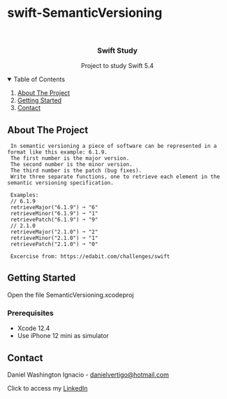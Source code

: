 # swift-SemanticVersioning

<!-- PROJECT LOGO -->
<br />
<p align="center">

  <h3 align="center">Swift Study</h3>
  <p align="center">
    Project to study Swift 5.4
  </p>
</p>



<!-- TABLE OF CONTENTS -->
<details open="open">
  <summary>Table of Contents</summary>
  <ol>
    <li>
      <a href="#about-the-project">About The Project</a>
    </li>
    <li>
      <a href="#getting-started">Getting Started</a>
    </li>
    <li><a href="#contact">Contact</a></li>
  </ol>
</details>



<!-- ABOUT THE PROJECT -->
## About The Project
 
  
     In semantic versioning a piece of software can be represented in a format like this example: 6.1.9.
     The first number is the major version.
     The second number is the minor version.
     The third number is the patch (bug fixes).
     Write three separate functions, one to retrieve each element in the semantic versioning specification.
     
     Examples:
     // 6.1.9
     retrieveMajor("6.1.9") ➞ "6"
     retrieveMinor("6.1.9") ➞ "1"
     retrievePatch("6.1.9") ➞ "9"
     // 2.1.0
     retrieveMajor("2.1.0") ➞ "2"
     retrieveMinor("2.1.0") ➞ "1"
     retrievePatch("2.1.0") ➞ "0"

     Excercise from: https://edabit.com/challenges/swift


<!-- GETTING STARTED -->
## Getting Started

Open the file SemanticVersioning.xcodeproj 

### Prerequisites

* Xcode 12.4
* Use iPhone 12 mini as simulator 

<!-- CONTACT -->
## Contact

Daniel Washington Ignacio - danielvertigo@hotmail.com

Click to access my [LinkedIn](https://www.linkedin.com/in/daniel-washington-ignacio-ab439b164/)
